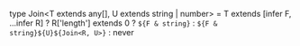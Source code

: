 type Join<T extends any[], U extends string | number> = T extends [infer F, ...infer R]
? R['length'] extends 0
? `${F & string}`
: `${F & string}${U}${Join<R, U>}`
: never
